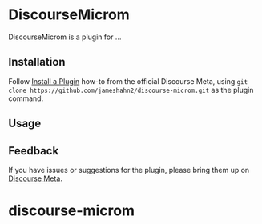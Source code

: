 # DiscourseMicrom

DiscourseMicrom is a plugin for ...

## Installation

Follow [Install a Plugin](https://meta.discourse.org/t/install-a-plugin/19157)
how-to from the official Discourse Meta, using `git clone https://github.com/jameshahn2/discourse-microm.git`
as the plugin command.

## Usage

## Feedback

If you have issues or suggestions for the plugin, please bring them up on
[Discourse Meta](https://meta.discourse.org).
# discourse-microm
